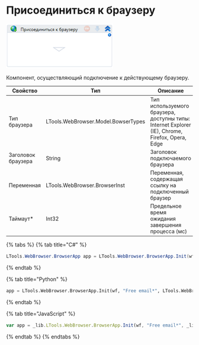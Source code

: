 # Присоединиться к браузеру

![](<../../../.gitbook/assets/image (134).png>)

Компонент, осуществляющий подключение к действующему браузеру.

| Свойство           | Тип                                 | Описание                                                                                        |
| ------------------ | ----------------------------------- | ----------------------------------------------------------------------------------------------- |
| Тип браузера       | LTools.WebBrowser.Model.BowserTypes | Тип используемого браузера, доступны типы: Internet Explorer (IE), Chrome, Firefox, Opera, Edge |
| Заголовок браузера | String                              | Заголовок подключаемого браузера                                                                |
| Переменная         | LTools.WebBrowser.BrowserInst       | Переменная, содержащая ссылку на подключенный браузер                                           |
| Таймаут\*          | Int32                               | Предельное время ожидания завершения процесса (мс)                                              |

{% tabs %}
{% tab title="C#" %}
```csharp
LTools.WebBrowser.BrowserApp app = LTools.WebBrowser.BrowserApp.Init(wf, "Free email*", LTools.WebBrowser.Model.BrowserTypes_Short.IE);
```
{% endtab %}

{% tab title="Python" %}
```python
app = LTools.WebBrowser.BrowserApp.Init(wf, "Free email*", LTools.WebBrowser.Model.BrowserTypes_Short.IE)
```
{% endtab %}

{% tab title="JavaScript" %}
```javascript
var app = _lib.LTools.WebBrowser.BrowserApp.Init(wf, "Free email*", _lib.LTools.WebBrowser.Model.BrowserTypes_Short.IE);
```
{% endtab %}
{% endtabs %}
